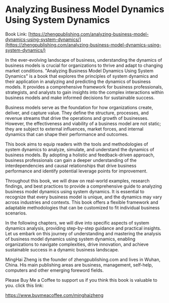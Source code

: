 # Analyzing Business Model Dynamics Using System Dynamics

Book Link: [https://zhengpublishing.com/analyzing-business-model-dynamics-using-system-dynamics/](https://zhengpublishing.com/analyzing-business-model-dynamics-using-system-dynamics/)

In the ever-evolving landscape of business, understanding the dynamics of business models is crucial for organizations to thrive and adapt to changing market conditions. "Analyzing Business Model Dynamics Using System Dynamics" is a book that explores the principles of system dynamics and their application in analyzing and predicting the dynamics of business models. It provides a comprehensive framework for business professionals, strategists, and analysts to gain insights into the complex interactions within business models and make informed decisions for sustainable success.

Business models serve as the foundation for how organizations create, deliver, and capture value. They define the structure, processes, and revenue streams that drive the operations and growth of businesses. However, the effectiveness and viability of a business model are not static; they are subject to external influences, market forces, and internal dynamics that can shape their performance and outcomes.

This book aims to equip readers with the tools and methodologies of system dynamics to analyze, simulate, and understand the dynamics of business models. By adopting a holistic and feedback-driven approach, business professionals can gain a deeper understanding of the interdependencies and causal relationships that drive business performance and identify potential leverage points for improvement.

Throughout this book, we will draw on real-world examples, research findings, and best practices to provide a comprehensive guide to analyzing business model dynamics using system dynamics. It is essential to recognize that every business model is unique, and the dynamics may vary across industries and contexts. This book offers a flexible framework and adaptable methodologies that can be customized to fit individual business scenarios.

In the following chapters, we will dive into specific aspects of system dynamics analysis, providing step-by-step guidance and practical insights. Let us embark on this journey of understanding and mastering the analysis of business model dynamics using system dynamics, enabling organizations to navigate complexities, drive innovation, and achieve sustainable success in a dynamic business landscape.

MingHai Zheng is the founder of zhengpublishing.com and lives in Wuhan, China. His main publishing areas are business, management, self-help, computers and other emerging foreword fields.

Please Buy Me a Coffee to support us if you think this book is valuable to you. click this link:

https://www.buymeacoffee.com/minghaizheng
